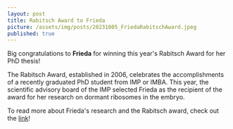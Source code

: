 ```yaml
---
layout: post
title: Rabitsch Award to Frieda
picture: /assets/img/posts/20231005_FriedaRabitschAward.jpeg
published: true
---
```

Big congratulations to **Frieda** for winning this year's Rabitsch Award for her PhD thesis!

The Rabitsch Award, established in 2006, celebrates the accomplishments of a recently graduated PhD student from IMP or IMBA. This year, the scientific advisory board of the IMP selected Frieda as the recipient of the award for her research on dormant ribosomes in the embryo.

To read more about Frieda's research and the Rabitsch award, check out the [link](https://www.imp.ac.at/news/article/rabitsch-award-2023-for-frieda-leesch)!
